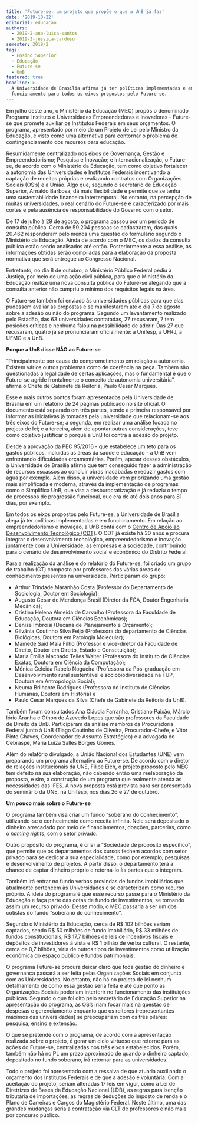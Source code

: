 ```yaml
---
title: 'Future-se: um projeto que propõe o que a UnB já faz'
date: '2019-10-22'
editorial: educacao
authors:
  - 2019-2-ana-luisa-santos
  - 2019-2-jessica-cardoso
semester: 2019/2
tags:
  - Ensino Superior
  - Educação
  - Future-se
  - UnB
featured: true
headline: >-
  A Universidade de Brasília afirma já ter políticas implementadas e em
  funcionamento para todos os eixos propostos pelo Future-se.
---
```

Em julho deste ano, o Ministério da Educação (MEC) propôs o denominado Programa Instituto e Universidades Empreendedoras e Inovadoras - Future-se que promete auxiliar os Institutos Federais em seus orçamentos. O programa, apresentado por meio de um Projeto de Lei pelo Ministro da Educação, é visto como uma alternativa para contornar o problema de contingenciamento dos recursos para educação. 

Resumidamente centralizado nos eixos de Governança, Gestão e Empreendedorismo; Pesquisa e Inovação; e Internacionalização, o Future-se, de acordo com o Ministério da Educação, tem como objetivo fortalecer a autonomia das Universidades e Institutos Federais incentivando a captação de receitas próprias e realizando contratos com Organizações Sociais (OS’s) e a União. Algo que, segundo o secretário de Educação Superior, Arnaldo Barbosa, dá mais flexibilidade e permite que se tenha uma sustentabilidade financeira intertemporal. No entanto, na percepção de muitas universidades, o real cenário do Future-se é caracterizado por mais cortes e pela ausência de responsabilidade do Governo com o setor.

De 17 de julho à 29 de agosto, o programa passou por um período de consulta pública. Cerca de 59.204 pessoas se cadastraram, das quais 20.462 responderam pelo menos uma questão do formulário segundo o Ministério da Educação. Ainda de acordo com o MEC, os dados da consulta pública estão sendo analisados até então. Posteriormente a essa análise, as informações obtidas serão compiladas para a elaboração da proposta normativa que será entregue ao Congresso Nacional. 

Entretanto, no dia 8 de outubro, o Ministério Público Federal pediu à Justiça, por meio de uma ação civil pública, para que o Ministério da Educação realize uma nova consulta pública do Future-se alegando que a consulta anterior não cumpriu o mínimo dos requisitos legais na área. 

O Future-se também foi enviado às universidades públicas para que elas pudessem avaliar as propostas e se manifestarem até o dia 7 de agosto sobre a adesão ou não do programa. Segundo um levantamento realizado pelo Estadão, das 63 universidades contatadas, 27 recusaram, 7 tem posições críticas e nenhuma falou na possibilidade de aderir. Das 27 que recusaram, quatro já se pronunciaram oficialmente: a Unifesp, a UFRJ, a UFMG e a UnB.

**Porque a UnB disse NÃO ao Future-se**

“Principalmente por causa do comprometimento em relação a autonomia. Existem vários outros problemas como de coerência na peça. Também são questionadas a legalidade de certas aplicações, mas o fundamental é que o Future-se agride frontalmente o conceito de autonomia universitária”, afirma o Chefe de Gabinete da Reitoria, Paulo Cesar Marques.  

Esse e mais outros pontos foram apresentados pela Universidade de Brasília em um relatório de 24 páginas publicado no site oficial. O documento está separado em três partes, sendo a primeira responsável por informar as iniciativas já tomadas pela universidade que relacionam-se aos três eixos do Future-se; a segunda, em realizar uma análise focada no projeto de lei; e a terceira, além de apontar outras considerações, teve como objetivo justificar o porquê a UnB foi contra a adesão do projeto. 

Desde a aprovação da PEC 95/2016 - que estabelece um teto para os gastos públicos, incluídas as áreas da saúde e educação - a UnB vem enfrentando dificuldades orçamentárias. Porém, apesar desses obstáculos, a Universidade de Brasília afirma que tem conseguido fazer a administração de recursos escassos ao concluir obras inacabadas e reduzir gastos com água por exemplo. Além disso, a universidade vem priorizando uma gestão mais simplificada e moderna, através da implementação de programas como o Simplifica UnB, que visa a desburocratização e já reduziu o tempo de processos de progressão funcional, que era de até dois anos para 81 dias, por exemplo.

Em todos os eixos propostos pelo Future-se, a Universidade de Brasília alega já ter políticas implementadas e em funcionamento. Em relação ao empreendedorismo e inovação, a UnB conta com o [Centro de Apoio ao Desenvolvimento Tecnológico (CDT)](https://campus.fac.unb.br/materias/2019-10-18-de-inspecao-de-eficiencia-energetica-em-edificios-a-tratamento-ecologico-de-esgoto-conheca-o-cdt-e-sua-multincubadora-de-empreendedorismo/). O CDT já existe há 30 anos e procura integrar o desenvolvimento tecnológico, empreendedorismo e inovação juntamente com a Universidade, as empresas e a sociedade, contribuindo para o cenário de desenvolvimento social e econômico do Distrito Federal.



Para a realização da análise e do relatório do Future-se, foi criado um grupo de trabalho (GT) composto por professores das várias áreas de conhecimento presentes na universidade. Participaram do grupo: 

* Arthur Trindade Maranhão Costa (Professor do Departamento de Sociologia, Doutor em Sociologia);
* Augusto César de Mendonça Brasil (Diretor da FGA, Doutor Engenharia Mecânica);
* Cristina Helena Almeida de Carvalho (Professora da Faculdade de Educação, Doutora em Ciências Econômicas);
* Denise Imbroisi (Decana de Planejamento e Orçamento);
* Gilvânia Coutinho Silva Feijó (Professora do departamento de Ciências Biológicas, Doutora em Patologia Molecular);
* Mamede Said Maia Filho (Professor e vice-diretor da Faculdade de Direito, Doutor em Direito, Estado e Constituição);
* Maria Emília Machado Telles Walter (Professora do Instituto de Ciências Exatas, Doutora em Ciência da Computação); 
* Mônica Celeida Rabelo Nogueira (Professora da Pós-graduação em Desenvolvimento rural sustentável e sociobiodiversidade na FUP, Doutora em Antropologia Social);
* Neuma Brilhante Rodrigues (Professora do Instituto de Ciências Humanas, Doutora em História) e
* Paulo Cesar Marques da Silva (Chefe de Gabinete da Reitoria da UnB). 

Também foram consultados Ana Cláudia Farranha, Cristiano Paixão, Márcio Iório Aranha e Othon de Azevedo Lopes que são professores da Faculdade de Direito da UnB. Participaram da análise membros da Procuradoria Federal junto à UnB (Tiago Coutinho de Oliveira, Procurador-Chefe, e Vitor Pinto Chaves, Coordenador de Assunto Estratégico) e a advogada do Cebraspe, Maria Luiza Salles Borges Gomes. 

Além do relatório divulgado, a União Nacional dos Estudantes (UNE) vem preparando um programa alternativo ao Future-se. De acordo com o diretor de relações institucionais da UNE, Filipe Eich, o projeto proposto pelo MEC tem defeito na sua elaboração, não cabendo então uma reelaboração da proposta, e sim, a construção de um programa que realmente atenda às necessidades das IFES. A nova proposta está prevista para ser apresentada do seminário da UNE, na Unifesp, nos dias 26 e 27 de outubro. 

**Um pouco mais sobre o Future-se**

O programa também visa criar um fundo “soberano do conhecimento”, utilizando-se o conhecimento como receita infinita. Nele será depositado o dinheiro arrecadado por meio de financiamentos, doações, parcerias, como o _naming rights_, com o setor privado. 

Outro propósito do programa, é criar a “Sociedade de propósito específico”, que permite que os departamentos dos cursos fechem acordos com setor privado para se dedicar a sua especialidade, como por exemplo, pesquisas e desenvolvimento de projetos. A partir disso, o departamento terá a chance de captar dinheiro próprio e retorná-lo às partes que o integram. 

Também irá entrar no fundo verbas provindas de fundos imobiliários que atualmente pertencem às Universidades e se caracterizam como recurso próprio. A ideia do programa é que esse recurso passe para o Ministério da Educação e faça parte das cotas de fundo de investimentos, se tornando assim um recurso privado. Desse modo, o MEC passaria a ser um dos cotistas do fundo “soberano do conhecimento”.  

Segundo o Ministério da Educação, cerca de R$ 102 bilhões seriam captados, sendo R$ 50 milhões de fundo imobiliário, R$ 33 milhões de fundos constitucionais, R$ 17,7 bilhões de leis de incentivos fiscais e depósitos de investidores à vista e R$ 1 bilhão de verba cultural. O restante, cerca de 0,7 bilhões, viria de outros tipos de investimentos como utilização econômica do espaço público e fundos patrimoniais.

O programa Future-se procura deixar claro que toda gestão do dinheiro e governança passará a ser feita pelas Organizações Sociais em conjunto com as Universidades. No entanto, não há no projeto de lei nenhum detalhamento de como essa gestão seria feita e até que ponto as Organizações Sociais poderiam interferir no funcionamento das instituições públicas. Segundo o que foi dito pelo secretário de Educação Superior na apresentação do programa, as OS’s iriam focar mais na questão de despesas e gerenciamento enquanto que os reitores (representantes máximos das universidades) se preocupariam com os três pilares: pesquisa, ensino e extensão. 

O que se pretende com o programa, de acordo com a apresentação realizada sobre o projeto, é gerar um ciclo virtuoso que retorne para as ações do Future-se, centralizadas nos três eixos estabelecidos. Porém, também não há no PL um prazo aproximado de quando o dinheiro captado, depositado no fundo soberano, irá retornar para as universidades. 

Todo o projeto foi apresentado com a ressalva de que atuaria auxiliando o orçamento dos Institutos Federais e de que a adesão é voluntária. Com a aceitação do projeto, seriam alteradas 17 leis em vigor, como a Lei de Diretrizes de Bases da Educação Nacional (LDB), as regras para isenção tributária de importações, as regras de deduções do imposto de renda e o Plano de Carreiras e Cargos do Magistério Federal. Neste último, uma das grandes mudanças seria a contratação via CLT de professores e não mais por concurso público.
